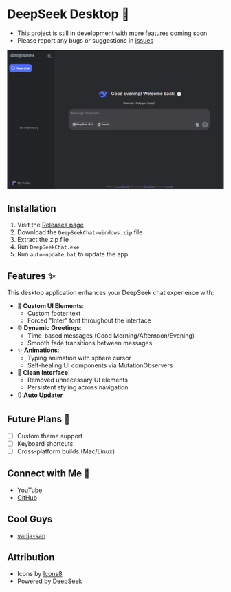# DeepSeek Desktop 🚀
- This project is still in development with more features coming soon
- Please report any bugs or suggestions in [issues](https://github.com/LousyBook94/DeepSeek-Desktop/issues)

![DeepSeek Desktop Preview](assets/preview.png)

## Installation
1. Visit the [Releases page](https://github.com/LousyBook94/DeepSeek-Desktop/releases)
2. Download the `DeepSeekChat-windows.zip` file
3. Extract the zip file
4. Run `DeepSeekChat.exe`
5. Run `auto-update.bat` to update the app

## Features ✨
This desktop application enhances your DeepSeek chat experience with:

- 🎨 **Custom UI Elements**:
  - Custom footer text
  - Forced "Inter" font throughout the interface
- ⏰ **Dynamic Greetings**:
  - Time-based messages (Good Morning/Afternoon/Evening)
  - Smooth fade transitions between messages
- ✨ **Animations**:
  - Typing animation with sphere cursor
  - Self-healing UI components via MutationObservers
- 🧹 **Clean Interface**:
  - Removed unnecessary UI elements
  - Persistent styling across navigation
- 🔃 **Auto Updater**

## Future Plans 🔮
- [ ] Custom theme support
- [ ] Keyboard shortcuts
- [ ] Cross-platform builds (Mac/Linux)

## Connect with Me 👋
- [YouTube](https://youtube.com/@LousyBook01)
- [GitHub](https://github.com/LousyBook94)

## Cool Guys
- [vanja-san](https://github.com/vanja-san)

## Attribution
- Icons by [Icons8](https://icons8.com)
- Powered by [DeepSeek](https://deepseek.com)
